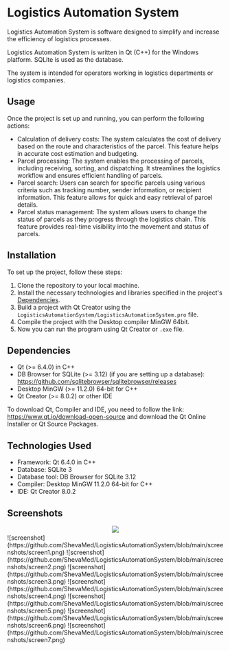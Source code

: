 # Logistics Automation System
Logistics Automation System is software designed to simplify and increase the efficiency of logistics processes.

Logistics Automation System is written in Qt (C++) for the Windows platform. SQLite is used as the database.

The system is intended for operators working in logistics departments or logistics companies.

## Usage
Once the project is set up and running, you can perform the following actions:
- Calculation of delivery costs: The system calculates the cost of delivery based on the route and characteristics of the parcel. This feature helps in accurate cost estimation and budgeting.
- Parcel processing: The system enables the processing of parcels, including receiving, sorting, and dispatching. It streamlines the logistics workflow and ensures efficient handling of parcels.
- Parcel search: Users can search for specific parcels using various criteria such as tracking number, sender information, or recipient information. This feature allows for quick and easy retrieval of parcel details.
- Parcel status management: The system allows users to change the status of parcels as they progress through the logistics chain. This feature provides real-time visibility into the movement and status of parcels.

## Installation
To set up the project, follow these steps:
1. Clone the repository to your local machine.
2. Install the necessary technologies and libraries specified in the project's [Dependencies](#dependencies).
3. Build a project with Qt Creator using the `LogisticsAutomationSystem/LogisticsAutomationSystem.pro` file.
4. Compile the project with the Desktop compiler MinGW 64bit.
5. Now you can run the program using Qt Creator or `.exe` file.

## Dependencies
- Qt (>= 6.4.0) in C++
- DB Browser for SQLite (>= 3.12) (if you are setting up a database): https://github.com/sqlitebrowser/sqlitebrowser/releases
- Desktop MinGW (>= 11.2.0) 64-bit for C++
- Qt Creator (>= 8.0.2) or other IDE

To download Qt, Compiler and IDE, you need to follow the link: https://www.qt.io/download-open-source and download the Qt Online Installer or Qt Source Packages.

## Technologies Used
- Framework: Qt 6.4.0 in C++
- Database: SQLite 3
- Database tool: DB Browser for SQLite 3.12
- Compiler: Desktop MinGW 11.2.0 64-bit for C++
- IDE: Qt Creator 8.0.2

## Screenshots
<div style="text-align:center"><img src="[...](https://github.com/ShevaMed/LogisticsAutomationSystem/blob/main/screenshots/screen1.png)" /></div>
![screenshot](https://github.com/ShevaMed/LogisticsAutomationSystem/blob/main/screenshots/screen1.png)
![screenshot](https://github.com/ShevaMed/LogisticsAutomationSystem/blob/main/screenshots/screen2.png)
![screenshot](https://github.com/ShevaMed/LogisticsAutomationSystem/blob/main/screenshots/screen3.png)
![screenshot](https://github.com/ShevaMed/LogisticsAutomationSystem/blob/main/screenshots/screen4.png)
![screenshot](https://github.com/ShevaMed/LogisticsAutomationSystem/blob/main/screenshots/screen5.png)
![screenshot](https://github.com/ShevaMed/LogisticsAutomationSystem/blob/main/screenshots/screen6.png)
![screenshot](https://github.com/ShevaMed/LogisticsAutomationSystem/blob/main/screenshots/screen7.png)
